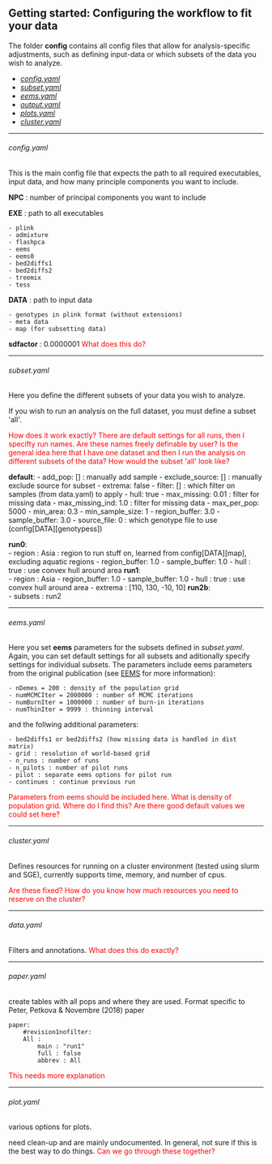 ## Getting started: Configuring the workflow to fit your data

The folder **config** contains all config files that allow for analysis-specific adjustments, such as defining input-data or which subsets of the data you wish to analyze.

 - [*config.yaml*](#config.yaml)
 - [*subset.yaml*](#subset.yaml)
 - [*eems.yaml*](#eems.yaml)
 - [*output.yaml*](#output.yaml)
 - [*plots.yaml*](#plots.yaml)
 - [*cluster.yaml*](#cluster.yaml)

----
###### config.yaml

This is the main config file that expects the path to all required executables, input data, and how many principle components you want to include.

**NPC** : number of principal components you want to include


**EXE** : path to all executables

    - plink
    - admixture
    - flashpca
    - eems
    - eems0
    - bed2diffs1
    - bed2diffs2
    - treemix
    - tess


**DATA** : path to input data

    - genotypes in plink format (without extensions)
    - meta data
    - map (for subsetting data)

**sdfactor** : 0.0000001
<font color="red">What does this do?</font>


----

###### subset.yaml
Here you define the different subsets of your data you wish to analyze.

If you wish to run an analysis on the full dataset, you must define a subset 'all'.


<font color="red">How does it work exactly? There are default settings for all runs, then I specifty run names. Are these names freely definable by user? Is the general idea here that I have one dataset and then I run the analysis on different subsets of the data? How would the subset 'all' look like?</font>


   **__default__**:
    - add_pop: [] : manually add sample
    - exclude_source: [] : manually exclude source for subset
    - extrema: false
    - filter: [] : which filter on samples (from data.yaml) to apply
    - hull: true
    - max_missing: 0.01 : filter for missing data
    - max_missing_ind: 1.0 : filter for missing data
    - max_per_pop: 5000
    - min_area: 0.3
    - min_sample_size: 1
    - region_buffer: 3.0
    - sample_buffer: 3.0
    - source_file: 0 : which genotype file to use (config[DATA][genotypess])

  **run0**:                          
    - region : Asia : region to run stuff on, learned from config[DATA][map], excluding aquatic regions
    - region_buffer: 1.0
    - sample_buffer: 1.0
    - hull : true : use convex hull around area
  **run1**:                          
    - region : Asia
    - region_buffer: 1.0
    - sample_buffer: 1.0
    - hull : true : use convex hull around area
    - extrema : [110, 130, -10, 10]
  **run2b**:                          
    - subsets : run2



----

###### eems.yaml
Here you set **eems** parameters for the subsets defined in *subset.yaml*. Again, you can set default settings for all subsets and aditionally specify settings for individual subsets. The parameters include eems parameters from the original publication (see [EEMS](http://github.com/dipetkov/eems) for more information):

    - nDemes = 200 : density of the population grid
    - numMCMCIter = 2000000 : number of MCMC iterations
    - numBurnIter = 1000000 : number of burn-in iterations
    - numThinIter = 9999 : thinning interval

and the follwing additional parameters:

    - bed2diffs1 or bed2diffs2 (how missing data is handled in dist matrix)
    - grid : resolution of world-based grid
    - n_runs : number of runs
    - n_pilots : number of pilot runs
    - pilot : separate eems options for pilot run
    - continues : continue previous run


<font color="red">Parameters from eems should be included here. What is density of population grid. Where do I find this? Are there good default values we could set here?</font>

----

###### cluster.yaml

Defines resources for running on a cluster environment (tested using slurm and
SGE), currently supports time, memory, and number of cpus.

<font color="red">Are these fixed? How do you know how much resources you need to reserve on the cluster?</font>

----
###### data.yaml
Filters and annotations. <font color="red">What does this do exactly?</font>

----
###### paper.yaml
create tables with all pops and where they are used. Format specific to
Peter, Petkova & Novembre (2018) paper

```
paper:
    #revision1nofilter:
    All :
        main : "run1"
        full : false
        abbrev : All
```

<font color="red">This needs more explanation</font>

----
###### plot.yaml
various options for plots.

need clean-up and are mainly undocumented. In general, not sure if this is the best way to do things. <font color="red">Can we go through these together?</font>  
